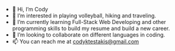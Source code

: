 - 👋 Hi, I’m Cody
- 👀 I’m interested in playing volleyball, hiking and traveling.
- 🌱 I’m currently learning Full-Stack Web Developing and other programming skills to build my resume and build a new career.
- 💞️ I’m looking to collaborate on different languages in coding.
- 📫 You can reach me at codyktestakis@gmail.com

<!---
Cktestakis/Cktestakis is a ✨ special ✨ repository because its `README.md` (this file) appears on your GitHub profile.
You can click the Preview link to take a look at your changes.
--->
